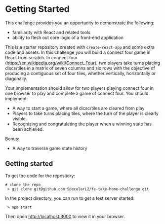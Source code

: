 # Getting Started

This challenge provides you an opportunity to demonstrate the following:
* familiarity with React and related tools
* ability to flesh out core logic of a front-end application

This is a starter repository created with `create-react-app` and some extra code and assets. 
In this challenge you will build a connect four game in React from scratch. In connect four
(https://en.wikipedia.org/wiki/Connect_Four), two players take turns placing discs/tiles in
a matrix of seven columns and six rows with the objective of producing a contiguous set of four
tiles, whether vertically, horizontally or diagonally.

Your implementation should allow for two players playing connect four in one browser to play and 
complete a game of connect four. You should implement:

* A way to start a game, where all dicsc/tiles are cleared from play
* Players to take turns placing tiles, where the turn of the player is clearly visible.
* Recognizing and congratulating the player when a winning state has been achieved.

Bonus:

* A way to traverse game state history

## Getting started

To get the code for the repository:

```
# clone the repo
 > git clone git@github.com:SpecularL2/fe-take-home-challenge.git
```

In the project directory, you can run to get a test server started:

```
 > npm start
````

Then open [http://localhost:3000](http://localhost:3000) to view it in your browser.
